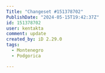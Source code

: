 ```yaml
---
Title: "Changeset #151378702"
PublishDate: "2024-05-15T19:42:37Z"
id: 151378702
user: kentakta
comment: update
created_by: iD 2.29.0
tags:
  - Montenegro
  - Podgorica

---
```

